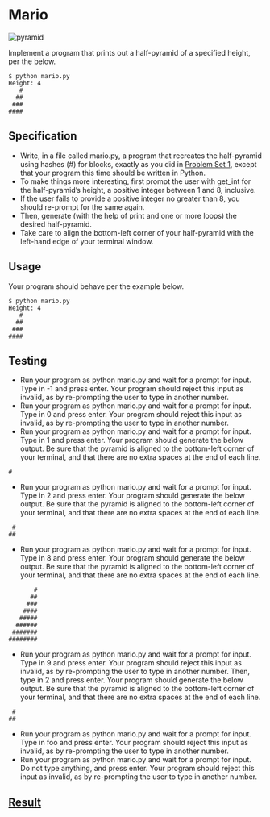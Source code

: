 # Mario

![pyramid](https://cs50.harvard.edu/x/2023/psets/6/mario/less/pyramid.png)

Implement a program that prints out a half-pyramid of a specified height, per the below.
```
$ python mario.py
Height: 4
   #
  ##
 ###
####
```


## Specification

- Write, in a file called mario.py, a program that recreates the half-pyramid using hashes (#) for blocks, exactly as you did in [Problem Set 1](https://cs50.harvard.edu/x/2023/psets/1/), except that your program this time should be written in Python.
- To make things more interesting, first prompt the user with get_int for the half-pyramid’s height, a positive integer between 1 and 8, inclusive.
- If the user fails to provide a positive integer no greater than 8, you should re-prompt for the same again.
- Then, generate (with the help of print and one or more loops) the desired half-pyramid.
- Take care to align the bottom-left corner of your half-pyramid with the left-hand edge of your terminal window.


## Usage

Your program should behave per the example below.
```
$ python mario.py
Height: 4
   #
  ##
 ###
####
```


## Testing

- Run your program as python mario.py and wait for a prompt for input. Type in -1 and press enter. Your program should reject this input as invalid, as by re-prompting the user to type in another number.
- Run your program as python mario.py and wait for a prompt for input. Type in 0 and press enter. Your program should reject this input as invalid, as by re-prompting the user to type in another number.
- Run your program as python mario.py and wait for a prompt for input. Type in 1 and press enter. Your program should generate the below output. Be sure that the pyramid is aligned to the bottom-left corner of your terminal, and that there are no extra spaces at the end of each line.
```
#
```
- Run your program as python mario.py and wait for a prompt for input. Type in 2 and press enter. Your program should generate the below output. Be sure that the pyramid is aligned to the bottom-left corner of your terminal, and that there are no extra spaces at the end of each line.
```
 #
##
```

- Run your program as python mario.py and wait for a prompt for input. Type in 8 and press enter. Your program should generate the below output. Be sure that the pyramid is aligned to the bottom-left corner of your terminal, and that there are no extra spaces at the end of each line.
```
       #
      ##
     ###
    ####
   #####
  ######
 #######
########
```
- Run your program as python mario.py and wait for a prompt for input. Type in 9 and press enter. Your program should reject this input as invalid, as by re-prompting the user to type in another number. Then, type in 2 and press enter. Your program should generate the below output. Be sure that the pyramid is aligned to the bottom-left corner of your terminal, and that there are no extra spaces at the end of each line.
```
 #
##
```
- Run your program as python mario.py and wait for a prompt for input. Type in foo and press enter. Your program should reject this input as invalid, as by re-prompting the user to type in another number.
- Run your program as python mario.py and wait for a prompt for input. Do not type anything, and press enter. Your program should reject this input as invalid, as by re-prompting the user to type in another number.


## [Result](https://submit.cs50.io/check50/7230e5be819a0efc1c54cfb003eace3f5d644168)